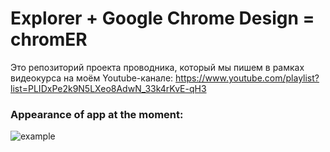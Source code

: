# Explorer + Google Chrome Design = chromER

Это репозиторий проекта проводника, который мы пишем в рамках видеокурса на моём Youtube-канале:
https://www.youtube.com/playlist?list=PLIDxPe2k9N5LXeo8AdwN_33k4rKvE-qH3

### Appearance of app at the moment:

![example](https://github.com/egorozh/chromER/blob/master/wpf_view.png "Example application")
